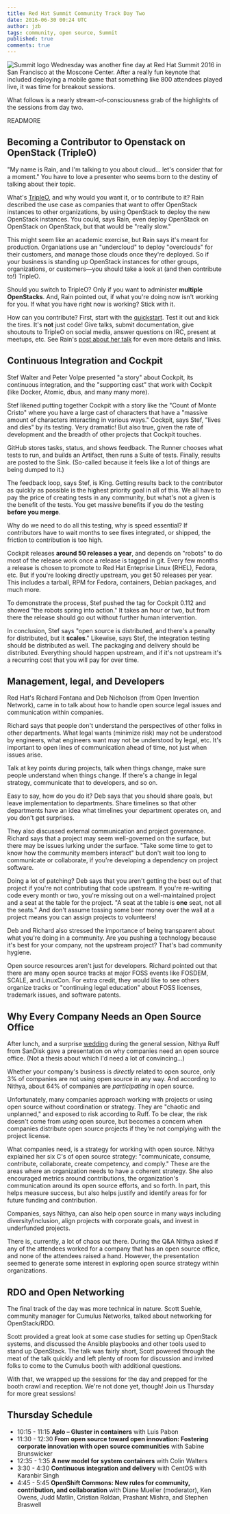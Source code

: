 ```yaml
---
title: Red Hat Summit Community Track Day Two
date: 2016-06-30 00:24 UTC
author: jzb
tags: community, open source, Summit
published: true
comments: true
---
```

![Summit logo](blog/bkp/Redhat-Summit.png) Wednesday was another fine day at Red Hat Summit 2016 in San Francisco at the Moscone Center. After a really fun keynote that included deploying a mobile game that something like 800 attendees played live, it was time for breakout sessions.

What follows is a nearly stream-of-consciousness grab of the highlights of the sessions from day two.

READMORE

## Becoming a Contributor to Openstack on OpenStack (TripleO)

"My name is Rain, and I'm talking to you about cloud... let's consider that for a moment." You have to love a presenter who seems born to the destiny of talking about their topic.

What's [TripleO](https://wiki.openstack.org/wiki/TripleO), and why would you want it, or to contribute to it? Rain described the use case as companies that want to offer OpenStack instances to other organizations, by using OpenStack to deploy the new OpenStack instances. You could, says Rain, even deploy OpenStack on OpenStack on OpenStack, but that would be "really slow."

This might seem like an academic exercise, but Rain says it's meant for production. Organiations use an "undercloud" to deploy "overclouds" for their customers, and manage those clouds once they're deployed. So if your business is standing up OpenStack instances for other groups, organizations, or customers&mdash;you should take a look at (and then contribute to!) TripleO.

Should you switch to TripleO? Only if you want to administer **multiple OpenStacks**. And, Rain pointed out, if what you're doing now isn't working for you. If what you have right now is working? Stick with it.  

How can you contribute? First, start with the [quickstart](https://www.rdoproject.org/tripleo/). Test it out and kick the tires. It's **not** just code! Give talks, submit documentation, give shoutouts to TripleO on social media, answer questions on IRC, present at meetups, etc. See Rain's [post about her talk](http://groningenrain.nl/become-an-openstack-tripleo-atc-easy-as-abc/#more-1229) for even more details and links.

## Continuous Integration and Cockpit

Stef Walter and Peter Volpe presented "a story" about Cockpit, its continuous integration, and the "supporting cast" that work with Cockpit (like Docker, Atomic, dbus, and many many more).

Stef likened putting together Cockpit with a story like the "Count of Monte Cristo" where you have a large cast of characters that have a "massive amount of characters interacting in various ways." Cockpit, says Stef, "lives and dies" by its testing. Very dramatic! But also true, given the rate of development and the breadth of other projects that Cockpit touches.

GitHub stores tasks, status, and shows feedback. The Runner chooses what tests to run, and builds an Artifact, then runs a Suite of tests. Finally, results are posted to the Sink. (So-called because it feels like a lot of things are being dumped to it.)

The feedback loop, says Stef, is King. Getting results back to the contributor as quickly as possible is the highest priority goal in all of this. We all have to pay the price of creating tests in any community, but what's not a given is the benefit of the tests. You get massive benefits if you do the testing **before you merge**.

Why do we need to do all this testing, why is speed essential? If contributors have to wait months to see fixes integrated, or shipped, the friction to contribution is too high.

Cockpit releases **around 50 releases a year**, and depends on "robots" to do most of the release work once a release is tagged in git. Every few months a release is chosen to promote to Red Hat Enteprise Linux (RHEL), Fedora, etc. But if you're looking directly upstream, you get 50 releases per year. This includes a tarball, RPM for Fedora, containers, Debian packages, and much more.

To demonstrate the process, Stef pushed the tag for Cockpit 0.112 and showed "the robots spring into action." It takes an hour or two, but from there the release should go out without further human intervention.

In conclusion, Stef says "open source is distributed, and there's a penalty for distributed, but it **scales**." Likewise, says Stef, the integration testing should be distributed as well. The packaging and delivery should be distributed. Everything should happen upstream, and if it's not upstream it's a recurring cost that you will pay for over time.

## Management, legal, and Developers

Red Hat's Richard Fontana and Deb Nicholson (from Open Invention Network), came in to talk about how to handle open source legal issues and communication within companies.

Richard says that people don't understand the perspectives of other folks in other departments. What legal wants (minimize risk) may not be understood by engineers, what engineers want may not be understood by legal, etc. It's important to open lines of communication ahead of time, not just when issues arise.

Talk at key points during projects, talk when things change, make sure people understand when things change. If there's a change in legal strategy, communicate that to developers, and so on.

Easy to say, how do you do it? Deb says that you should share goals, but leave implementation to departments. Share timelines so that other departments have an idea what timelines your department operates on, and you don't get surprises.

They also discussed external communication and project governance. Richard says that a project may seem well-governed on the surface, but there may be issues lurking under the surface. "Take some time to get to know how the community members interact" but don't wait too long to communicate or collaborate, if you're developing a dependency on project software.

Doing a lot of patching? Deb says that you aren't getting the best out of that project if you're not contributing that code upstream. If you're re-writing code every month or two, you're missing out on a well-maintained project and a seat at the table for the project. "A seat at the table is **one** seat, not all the seats." And don't assume tossing some beer money over the wall at a project means you can assign projects to volunteers!

Deb and Richard also stressed the importance of being transparent about what you're doing in a community. Are you pushing a technology because it's best for your company, not the upstream project? That's bad community hygiene.

Open source resources aren't just for developers. Richard pointed out that there are many open source tracks at major FOSS events like FOSDEM, SCALE, and LinuxCon. For extra credit, they would like to see others organize tracks or "continuing legal education" about FOSS licenses, trademark issues, and software patents.

## Why Every Company Needs an Open Source Office

After lunch, and a surprise [wedding](https://twitter.com/kirbomatik/status/748277899594084352) during the general session, Nithya Ruff from SanDisk gave a presentation on why companies need an open source office. (Not a thesis about which I'd need a lot of convincing...)

Whether your company's business is *directly* related to open source, only 3% of companies are not using open source in any way. And according to Nithya, about 64% of companies are *participating* in open source.

Unfortunately, many companies approach working with projects or using open source without coordination or strategy. They are "chaotic and unplanned," and exposed to risk according to Ruff. To be clear, the risk doesn't come from *using* open source, but becomes a concern when companies distribute open source projects if they're not complying with the project license.  

What companies need, is a strategy for working with open source. Nithya explained her six C's of open source strategy: "communicate, consume, contribute, collaborate, create competency, and comply." These are the areas where an organization needs to have a coherent strategy. She also encouraged metrics around contributions, the organization's communication around its open source efforts, and so forth. In part, this helps measure success, but also helps justify and identify areas for for future funding and contribution.

Companies, says Nithya, can also help open source in many ways including diversity/inclusion, align projects with corporate goals, and invest in underfunded projects.

There is, currently, a lot of chaos out there. During the Q&A Nithya asked if any of the attendees worked for a company that has an open source office, and none of the attendees raised a hand. However, the presentation seemed to generate some interest in exploring open source strategy within organizations.

## RDO and Open Networking

The final track of the day was more technical in nature. Scott Suehle, community manager for Cumulus Networks, talked about networking for OpenStack/RDO.

Scott provided a great look at some case studies for setting up OpenStack systems, and discussed the Ansible playbooks and other tools used to stand up OpenStack. The talk was fairly short, Scott powered through the meat of the talk quickly and left plenty of room for discussion and invited folks to come to the Cumulus booth with additional questions.

With that, we wrapped up the sessions for the day and prepped for the booth crawl and reception. We're not done yet, though! Join us Thursday for more great sessions!

## Thursday Schedule

 * 10:15 - 11:15 **Aplo – Gluster in containers** with Luis Pabon
 * 11:30 - 12:30 **From open source toward open innovation: Fostering corporate innovation with open source communities** with Sabine Brunswicker
 * 12:35 - 1:35 **A new model for system containers** with Colin Walters
 * 3:30 - 4:30 **Continuous integration and delivery** with CentOS with Karanbir Singh
 * 4:45 - 5:45 **OpenShift Commons: New rules for community, contribution, and collaboration** with Diane Mueller (moderator), Ken Owens, Judd Matlin, Cristian Roldan, Prashant Mishra, and Stephen Braswell
